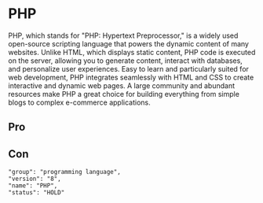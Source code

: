 # PHP

PHP, which stands for "PHP: Hypertext Preprocessor," is a widely used open-source scripting language that powers the
dynamic content of many websites. Unlike HTML, which displays static content, PHP code is executed on the server,
allowing you to generate content, interact with databases, and personalize user experiences. Easy to learn and
particularly suited for web development, PHP integrates seamlessly with HTML and CSS to create interactive and dynamic
web pages. A large community and abundant resources make PHP a great choice for building everything from simple blogs to
complex e-commerce applications.

## Pro

## Con

```
"group": "programming language",
"version": "8",
"name": "PHP",
"status": "HOLD" 
```